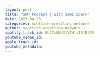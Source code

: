 ```yaml
---
layout: post
title: "SWN Podcast | with Sami Sparx"
date: 2023-04-28
categories: scottish-wrestling-network
author: scottish-wrestling-network
spotify_track_id: 0L17sQWd3lVTHfiIRfBl2R
youtube_video_id: 
apple_track_id: 
youtube_metadata: 
---
```

